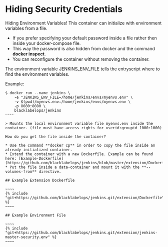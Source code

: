 # Hiding Security Credentials

Hiding Environment Variables! This container can initialize with environment variables from a file.

* If you prefer specifying your default password inside a file rather then inside your docker-compose file.
* This way the password is also hidden from docker and the command **docker inspect**.
* You can reconfigure the container without removing the container.

The environment variable JENKINS_ENV_FILE tells the entryscript where to find the environment variables.

Example:

~~~~~
$ docker run --name jenkins \
	-e "JENKINS_ENV_FILE=/home/jenkins/envs/myenvs.env" \
	-v $(pwd)/myenvs.env:/home/jenkins/envs/myenvs.env \
	-p 8080:8080 \
	blacklabelops/jenkins
~~~~

> Mounts the local environment variable file myenvs.env inside the container. (file must have access rights for userid:groupid 1000:1000)

How do you get the file inside the container?

* Use the command **docker cp** in order to copy the file inside an already initialized container.
* Extend the container with a new Dockerfile. Example can be found here: [Example-Dockerfile](https://github.com/blacklabelops/jenkins/blob/master/extension/Dockerfile)
* Put the file inside a data-container and mount it with the **--volumes-from** directive.

## Example Extension Dockerfile

~~~~
{% include "git+https://github.com/blacklabelops/jenkins.git/extension/Dockerfile" %}
~~~~

## Example Environment File

~~~~
{% include "git+https://github.com/blacklabelops/jenkins.git/extension/jenkins-master-security.env" %}
~~~~
